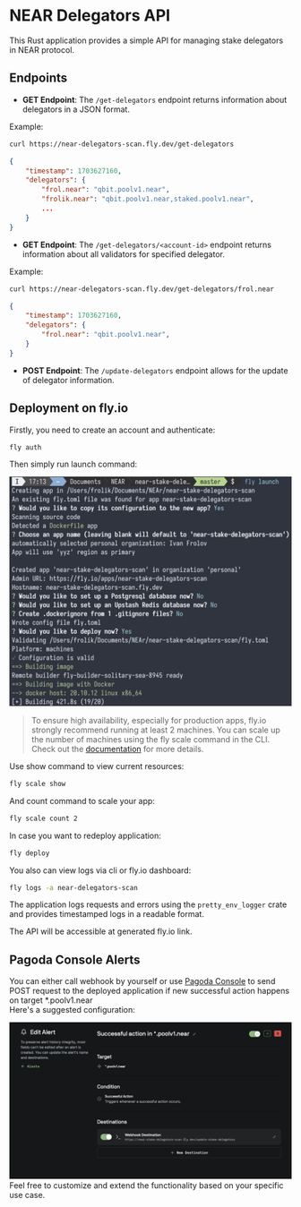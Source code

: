 # NEAR Delegators API

This Rust application provides a simple API for managing stake delegators in NEAR protocol. 

## Endpoints

- **GET Endpoint**: The `/get-delegators` endpoint returns information about delegators in a JSON format.

Example:
```bash
curl https://near-delegators-scan.fly.dev/get-delegators
```
```json
{
    "timestamp": 1703627160,
    "delegators": {
        "frol.near": "qbit.poolv1.near",
        "frolik.near": "qbit.poolv1.near,staked.poolv1.near",
        ...
    }
}
```

- **GET Endpoint**: The `/get-delegators/<account-id>` endpoint returns information about all validators for specified delegator.

Example:
```bash
curl https://near-delegators-scan.fly.dev/get-delegators/frol.near
```
```json
{
    "timestamp": 1703627160,
    "delegators": {
        "frol.near": "qbit.poolv1.near",
    }
}
```


- **POST Endpoint**: The `/update-delegators` endpoint allows for the update of delegator information.

## Deployment on fly.io

Firstly, you need to create an account and authenticate:

```bash
fly auth
```

Then simply run launch command:

![launch](images/fly-launch.png)

> To ensure high availability, especially for production apps, fly.io strongly recommend running at least 2 machines. You can scale up the number of machines using the fly scale command in the CLI. Check out the [documentation](https://fly.io/docs/apps/scale-count/#scale-the-number-of-machines-in-a-single-region) for more details.

Use show command to view current resources:

```bash
fly scale show
```

And count command to scale your app:

```bash
fly scale count 2
```

In case you want to redeploy application:

```bash
fly deploy
```

You also can view logs via cli or fly.io dashboard:

```bash
fly logs -a near-delegators-scan
```
The application logs requests and errors using the `pretty_env_logger` crate and provides timestamped logs in a readable format.

The API will be accessible at generated fly.io link.

## Pagoda Console Alerts

You can either call webhook by yourself or use [Pagoda Console](https://console.pagoda.co/) to send POST request to the deployed application if new successful action happens on target *.poolv1.near  
Here's a suggested configuration:

![pagoda console](images/pagoda-console.png)
Feel free to customize and extend the functionality based on your specific use case.
